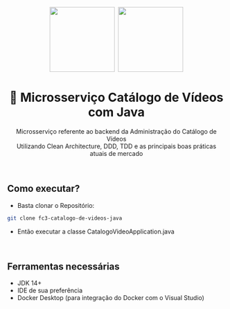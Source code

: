 <center>
  <p align="center">
    <img src="https://user-images.githubusercontent.com/20674439/158480514-a529b310-bc19-46a5-ac95-fddcfa4776ee.png" width="150"/>&nbsp;
    <img src="https://flyclipart.com/thumb2/java-from-the-scratch-part-ii-rules-standards-data-types-892731.png"  width="150" />
  </p>  
  <h1 align="center">🚀 Microsserviço Catálogo de Vídeos com Java</h1>
  <p align="center">
    Microsserviço referente ao backend da Administração do Catálogo de Vídeos<br />
    Utilizando Clean Architecture, DDD, TDD e as principais boas práticas atuais de mercado
  </p>
</center>
<br />


## Como executar?

- Basta clonar o Repositório:
```sh
git clone fc3-catalogo-de-videos-java
```

- Então executar a classe CatalogoVideoApplication.java

<br />

## Ferramentas necessárias

- JDK 14+
- IDE de sua preferência
- Docker Desktop (para integração do Docker com o Visual Studio)